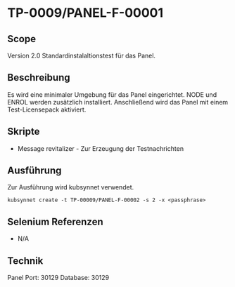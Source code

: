 # TP-0009/PANEL-F-00001

## Scope
Version 2.0
Standardinstalaltionstest für das Panel. 

## Beschreibung

Es wird eine minimaler Umgebung für das Panel eingerichtet. NODE und ENROL werden zusätzlich installiert. Anschließend wird das Panel mit einem Test-Licensepack aktiviert.

## Skripte

- Message revitalizer - Zur Erzeugung der Testnachrichten

## Ausführung

Zur Ausführung wird kubsynnet verwendet.

`kubsynnet create -t TP-00009/PANEL-F-00002 -s 2 -x <passphrase>`

## Selenium Referenzen

- N/A

## Technik

Panel Port: 30129
Database: 30129